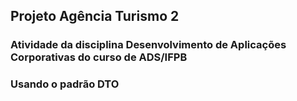 ## Projeto Agência Turismo 2

### Atividade da disciplina Desenvolvimento de Aplicações Corporativas do curso de ADS/IFPB
### Usando o padrão DTO
